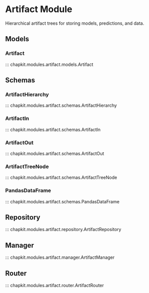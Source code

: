 # Artifact Module

Hierarchical artifact trees for storing models, predictions, and data.

## Models

### Artifact

::: chapkit.modules.artifact.models.Artifact

## Schemas

### ArtifactHierarchy

::: chapkit.modules.artifact.schemas.ArtifactHierarchy

### ArtifactIn

::: chapkit.modules.artifact.schemas.ArtifactIn

### ArtifactOut

::: chapkit.modules.artifact.schemas.ArtifactOut

### ArtifactTreeNode

::: chapkit.modules.artifact.schemas.ArtifactTreeNode

### PandasDataFrame

::: chapkit.modules.artifact.schemas.PandasDataFrame

## Repository

::: chapkit.modules.artifact.repository.ArtifactRepository

## Manager

::: chapkit.modules.artifact.manager.ArtifactManager

## Router

::: chapkit.modules.artifact.router.ArtifactRouter
